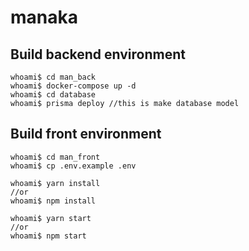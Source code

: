 # manaka

## Build backend environment
```
whoami$ cd man_back
whoami$ docker-compose up -d
whoami$ cd database
whoami$ prisma deploy //this is make database model

```

## Build front environment
```
whoami$ cd man_front
whoami$ cp .env.example .env

whoami$ yarn install
//or
whoami$ npm install

whoami$ yarn start
//or
whoami$ npm start
```
